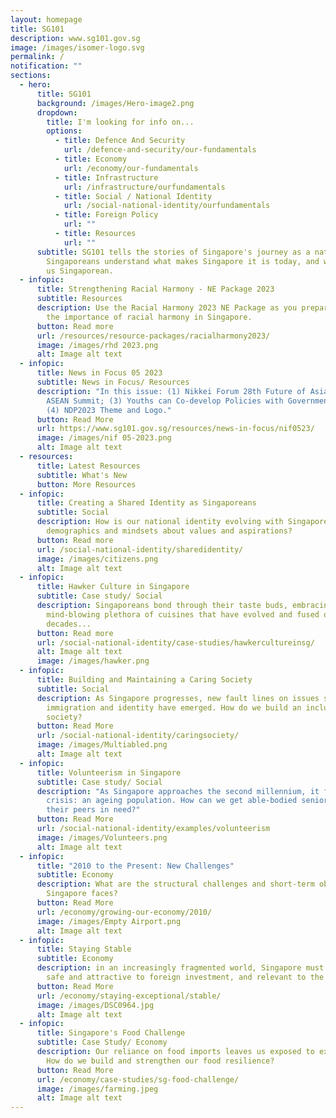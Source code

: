 ```yaml
---
layout: homepage
title: SG101
description: www.sg101.gov.sg
image: /images/isomer-logo.svg
permalink: /
notification: ""
sections:
  - hero:
      title: SG101
      background: /images/Hero-image2.png
      dropdown:
        title: I'm looking for info on...
        options:
          - title: Defence And Security
            url: /defence-and-security/our-fundamentals
          - title: Economy
            url: /economy/our-fundamentals
          - title: Infrastructure
            url: /infrastructure/ourfundamentals
          - title: Social / National Identity
            url: /social-national-identity/ourfundamentals
          - title: Foreign Policy
            url: ""
          - title: Resources
            url: ""
      subtitle: SG101 tells the stories of Singapore's journey as a nation, and helps
        Singaporeans understand what makes Singapore it is today, and what makes
        us Singaporean.
  - infopic:
      title: Strengthening Racial Harmony - NE Package 2023
      subtitle: Resources
      description: Use the Racial Harmony 2023 NE Package as you prepare to discuss
        the importance of racial harmony in Singapore.
      button: Read more
      url: /resources/resource-packages/racialharmony2023/
      image: /images/rhd 2023.png
      alt: Image alt text
  - infopic:
      title: News in Focus 05 2023
      subtitle: News in Focus/ Resources
      description: "In this issue: (1) Nikkei Forum 28th Future of Asia; (2) 42nd
        ASEAN Summit; (3) Youths can Co-develop Policies with Government; and
        (4) NDP2023 Theme and Logo."
      button: Read More
      url: https://www.sg101.gov.sg/resources/news-in-focus/nif0523/
      image: /images/nif 05-2023.png
      alt: Image alt text
  - resources:
      title: Latest Resources
      subtitle: What's New
      button: More Resources
  - infopic:
      title: Creating a Shared Identity as Singaporeans
      subtitle: Social
      description: How is our national identity evolving with Singapore’s changing
        demographics and mindsets about values and aspirations?
      button: Read more
      url: /social-national-identity/sharedidentity/
      image: /images/citizens.png
      alt: Image alt text
  - infopic:
      title: Hawker Culture in Singapore
      subtitle: Case study/ Social
      description: Singaporeans bond through their taste buds, embracing a
        mind-blowing plethora of cuisines that have evolved and fused over many
        decades...
      button: Read more
      url: /social-national-identity/case-studies/hawkercultureinsg/
      alt: Image alt text
      image: /images/hawker.png
  - infopic:
      title: Building and Maintaining a Caring Society
      subtitle: Social
      description: As Singapore progresses, new fault lines on issues such as class,
        immigration and identity have emerged. How do we build an inclusive
        society?
      button: Read More
      url: /social-national-identity/caringsociety/
      image: /images/Multiabled.png
      alt: Image alt text
  - infopic:
      title: Volunteerism in Singapore
      subtitle: Case study/ Social
      description: "As Singapore approaches the second millennium, it faces a new
        crisis: an ageing population. How can we get able-bodied seniors to help
        their peers in need?"
      button: Read More
      url: /social-national-identity/examples/volunteerism
      image: /images/Volunteers.png
      alt: Image alt text
  - infopic:
      title: "2010 to the Present: New Challenges"
      subtitle: Economy
      description: What are the structural challenges and short-term obstacles that
        Singapore faces?
      button: Read More
      url: /economy/growing-our-economy/2010/
      image: /images/Empty Airport.png
      alt: Image alt text
  - infopic:
      title: Staying Stable
      subtitle: Economy
      description: in an increasingly fragmented world, Singapore must remain stable,
        safe and attractive to foreign investment, and relevant to the world.
      button: Read More
      url: /economy/staying-exceptional/stable/
      image: /images/DSC0964.jpg
      alt: Image alt text
  - infopic:
      title: Singapore's Food Challenge
      subtitle: Case Study/ Economy
      description: Our reliance on food imports leaves us exposed to external forces.
        How do we build and strengthen our food resilience?
      button: Read More
      url: /economy/case-studies/sg-food-challenge/
      image: /images/farming.jpeg
      alt: Image alt text
---
```

